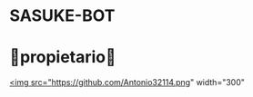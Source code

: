 # SASUKE-BOT


# 👑propietario👑
<a href="https://github.com/Antonio32114"><img src="https://github.com/Antonio32114.png" width="300"